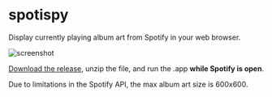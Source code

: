 # spotispy
Display currently playing album art from Spotify in your web browser.

![screenshot](http://i.imgur.com/qTb56Nl.jpg)

[Download the release](https://github.com/tma02/spotispy/releases), unzip the file, and run the .app __while Spotify is open__.

Due to limitations in the Spotify API, the max album art size is 600x600.
